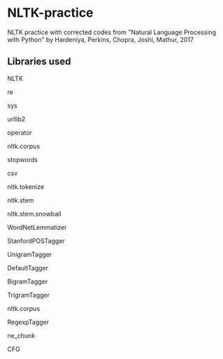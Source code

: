 # NLTK-practice
NLTK practice with corrected codes from "Natural Language Processing with Python" by Hardeniya, Perkins, Chopra, Joshi, Mathur, 2017 

## Libraries used

NLTK

re

sys

urllib2

operator

nltk.corpus

stopwords

csv

nltk.tokenize

nltk.stem

nltk.stem.snowball

WordNetLemmatizer

StanfordPOSTagger

UnigramTagger

DefaultTagger

BigramTagger

TrigramTagger

nltk.corpus

RegexpTagger

ne_chunk

CFG



